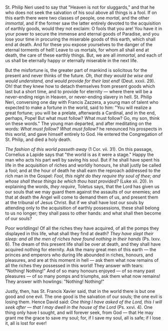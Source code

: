 
St. Philip Neri used to say that \"Heaven is not for sluggards,\" and that he who does not seek the salvation of his soul above all things is a fool. If on this earth there were two classes of people, one *mortal*, and the other *immortal*, and if the former saw the latter entirely devoted to the acquisition of earthly goods, would they not exclaim: O fools that you are! You have it in your power to secure the immense and eternal goods of Paradise, and you lose your time in procuring the miserable goods of this earth, which shall end at death. And for these you expose yourselves to the danger of the eternal torments of hell! Leave to us mortals, for whom all shall end at death, the care of these earthly things. But, we are all *immortal*, and each of us shall be eternally happy or eternally miserable in the next life.

But the misfortune is, the greater part of mankind is solicitous for the present and never thinks of the future. *Oh, that they would be wise and would understand, and would provide for their last end!* (Deut. xxxii. 29). Oh! that they knew how to detach themselves from present goods which last but a short time, and to provide for eternity — where there will be a never-ending reign in Heaven, or never-ending slavery in hell. St. Philip Neri, conversing one day with Francis Zazzera, a young man of talent who expected to make a fortune in the world, said to him: \"You will realize a great fortune; you will be a prelate, afterwards a Cardinal, and in the end, perhaps, Pope! But what must follow? What must follow? Go, my son, think on these words.\" The young man departed, and after meditating on the words: *What must follow? What must follow?* he renounced his prospects in this world, and gave himself entirely to God. He entered the Congregation of St. Philip, and died a holy death.

*The fashion of this world passeth away* (1 Cor. vii. 31). On this passage, Cornelius a Lapide says that \"the world is as it were a stage.\" Happy the man who acts his part well by saving his soul. But if he shall have spent his life in the acquisition of riches and worldly honours, he shall justly be called a fool; and at the hour of death he shall earn the reproach addressed to the rich man in the Gospel: *Fool, this night do they require thy soul of thee; and whose shall these things be which thou hast provided?* (Luke xii. 20). In explaining the words, *they require*, Toletus says, that the Lord has given us our souls that we may guard them against the assaults of our enemies; and that at death the Angel will come to demand them of us, and present them at the tribunal of Jesus Christ. But if we shall have lost our souls by attending only to the acquisition of earthly possessions, these shall belong to us no longer; they shall pass to other hands: and what shall then become of our souls?

Poor worldlings! Of all the riches they have acquired, of all the pomps they displayed in this life, what shall they find at death? *They have slept their sleep: and all the men of riches have found nothing in their hands* (Ps. lxxv. 6). The dream of this present life shall be over at death, and they shall have acquired nothing for eternity. Ask the many great men of this earth — the princes and emperors who during life abounded in riches, honours, and pleasures, and are at this moment in hell — ask them what now remains of all the riches they possessed in this world! They answer with tears: \"Nothing! Nothing!\" And of so many honours enjoyed — of so many past pleasures — of so many pomps and triumphs, ask them what now remains! They answer with howlings: \"Nothing! Nothing!\"

Justly, then, has St. Francis Xavier said, that in the world there is but one good and one evil. The one good is the salvation of our souls; the one evil is losing them. Hence David said: *One thing I have asked of the Lord, this I will seek after — that I may dwell in the house of the Lord* (Ps. xxvi. 4). One thing only have I sought, and will forever seek, from God — that He may grant me the grace to save my soul; for, if I save my soul, all is safe; if I lose it, all is lost for ever!

